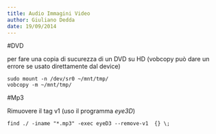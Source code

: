 ```yaml
---
title: Audio Immagini Video
author: Giuliano Dedda 
date: 19/09/2014
---
```



#DVD 

per fare una copia di sucurezza di un DVD su HD
(vobcopy può dare un errore se usato direttamente dal device)

    sudo mount -n /dev/sr0 ~/mnt/tmp/
    vobcopy -m ~/mnt/tmp/
 

#Mp3

Rimuovere il tag v1 (uso il programma _eye3D_)

    find ./ -iname "*.mp3" -exec eyeD3 --remove-v1  {} \;
